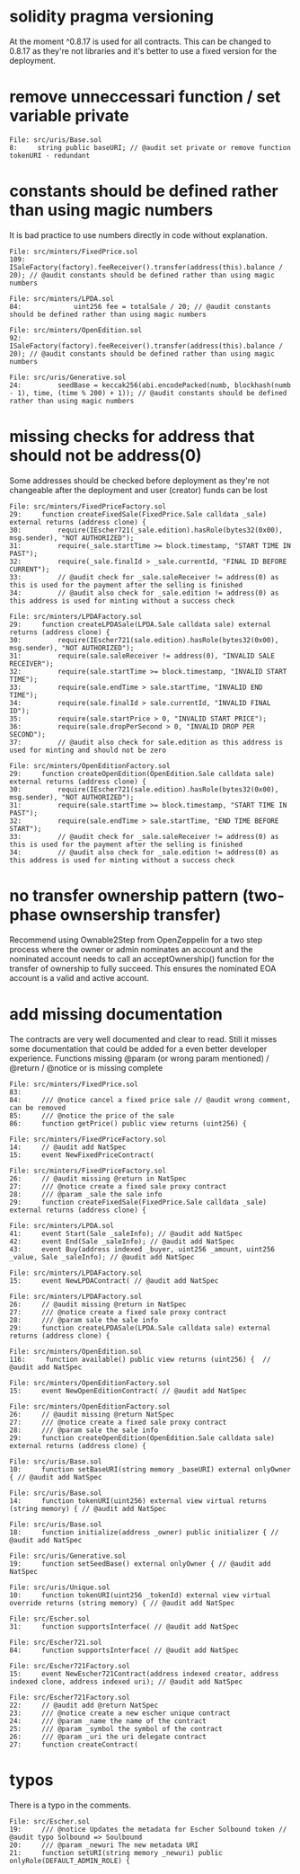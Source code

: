 # solidity pragma versioning
At the moment ^0.8.17 is used for all contracts. This can be changed to 0.8.17 as they're not libraries and it's better to use a fixed version for the deployment.

# remove unneccessari function / set variable private

```solidity
File: src/uris/Base.sol
8:     string public baseURI; // @audit set private or remove function tokenURI - redundant
```

# constants should be defined rather than using magic numbers
It is bad practice to use numbers directly in code without explanation.

```solidity
File: src/minters/FixedPrice.sol
109:         ISaleFactory(factory).feeReceiver().transfer(address(this).balance / 20); // @audit constants should be defined rather than using magic numbers

File: src/minters/LPDA.sol
84:             uint256 fee = totalSale / 20; // @audit constants should be defined rather than using magic numbers

File: src/minters/OpenEdition.sol
92:         ISaleFactory(factory).feeReceiver().transfer(address(this).balance / 20); // @audit constants should be defined rather than using magic numbers

File: src/uris/Generative.sol
24:         seedBase = keccak256(abi.encodePacked(numb, blockhash(numb - 1), time, (time % 200) + 1)); // @audit constants should be defined rather than using magic numbers
```

# missing checks for address that should not be address(0)
Some addresses should be checked before deployment as they're not changeable after the deployment and user (creator) funds can be lost
```solidity
File: src/minters/FixedPriceFactory.sol
29:     function createFixedSale(FixedPrice.Sale calldata _sale) external returns (address clone) {
30:         require(IEscher721(_sale.edition).hasRole(bytes32(0x00), msg.sender), "NOT AUTHORIZED");
31:         require(_sale.startTime >= block.timestamp, "START TIME IN PAST");
32:         require(_sale.finalId > _sale.currentId, "FINAL ID BEFORE CURRENT");
33:         // @audit check for _sale.saleReceiver != address(0) as this is used for the payment after the selling is finished
34:         // @audit also check for _sale.edition != address(0) as this address is used for minting without a success check

File: src/minters/LPDAFactory.sol
29:     function createLPDASale(LPDA.Sale calldata sale) external returns (address clone) {
30:         require(IEscher721(sale.edition).hasRole(bytes32(0x00), msg.sender), "NOT AUTHORIZED");
31:         require(sale.saleReceiver != address(0), "INVALID SALE RECEIVER");
32:         require(sale.startTime >= block.timestamp, "INVALID START TIME");
33:         require(sale.endTime > sale.startTime, "INVALID END TIME");
34:         require(sale.finalId > sale.currentId, "INVALID FINAL ID");
35:         require(sale.startPrice > 0, "INVALID START PRICE");
36:         require(sale.dropPerSecond > 0, "INVALID DROP PER SECOND");
37:         // @audit also check for sale.edition as this address is used for minting and should not be zero

File: src/minters/OpenEditionFactory.sol
29:     function createOpenEdition(OpenEdition.Sale calldata sale) external returns (address clone) {
30:         require(IEscher721(sale.edition).hasRole(bytes32(0x00), msg.sender), "NOT AUTHORIZED");
31:         require(sale.startTime >= block.timestamp, "START TIME IN PAST");
32:         require(sale.endTime > sale.startTime, "END TIME BEFORE START");
33:         // @audit check for _sale.saleReceiver != address(0) as this is used for the payment after the selling is finished
34:         // @audit also check for _sale.edition != address(0) as this address is used for minting without a success check

```

# no transfer ownership pattern (two-phase ownsership transfer)
Recommend using Ownable2Step from OpenZeppelin for a two step process where the owner or admin nominates an account and the nominated account needs to call an acceptOwnership() function for the transfer of ownership to fully succeed. This ensures the nominated EOA account is a valid and active account.

# add missing documentation
The contracts are very well documented and clear to read. Still it misses some documentation that could be added for a even better developer experience.
Functions missing @param (or wrong param mentioned) / @return / @notice or is missing complete

```solidity
File: src/minters/FixedPrice.sol
83: 
84:     /// @notice cancel a fixed price sale // @audit wrong comment, can be removed
85:     /// @notice the price of the sale
86:     function getPrice() public view returns (uint256) {

File: src/minters/FixedPriceFactory.sol
14:     // @audit add NatSpec
15:     event NewFixedPriceContract(

File: src/minters/FixedPriceFactory.sol
26:     // @audit missing @return in NatSpec
27:     /// @notice create a fixed sale proxy contract
28:     /// @param _sale the sale info
29:     function createFixedSale(FixedPrice.Sale calldata _sale) external returns (address clone) {

File: src/minters/LPDA.sol
41:     event Start(Sale _saleInfo); // @audit add NatSpec
42:     event End(Sale _saleInfo); // @audit add NatSpec
43:     event Buy(address indexed _buyer, uint256 _amount, uint256 _value, Sale _saleInfo); // @audit add NatSpec

File: src/minters/LPDAFactory.sol
15:     event NewLPDAContract( // @audit add NatSpec

File: src/minters/LPDAFactory.sol
26:     // @audit missing @return in NatSpec
27:     /// @notice create a fixed sale proxy contract
28:     /// @param sale the sale info
29:     function createLPDASale(LPDA.Sale calldata sale) external returns (address clone) {

File: src/minters/OpenEdition.sol
116:     function available() public view returns (uint256) {  // @audit add NatSpec

File: src/minters/OpenEditionFactory.sol
15:     event NewOpenEditionContract( // @audit add NatSpec

File: src/minters/OpenEditionFactory.sol
26:     // @audit missing @return NatSpec
27:     /// @notice create a fixed sale proxy contract
28:     /// @param sale the sale info
29:     function createOpenEdition(OpenEdition.Sale calldata sale) external returns (address clone) {

File: src/uris/Base.sol
10:     function setBaseURI(string memory _baseURI) external onlyOwner { // @audit add NatSpec

File: src/uris/Base.sol
14:     function tokenURI(uint256) external view virtual returns (string memory) { // @audit add NatSpec

File: src/uris/Base.sol
18:     function initialize(address _owner) public initializer { // @audit add NatSpec

File: src/uris/Generative.sol
19:     function setSeedBase() external onlyOwner { // @audit add NatSpec

File: src/uris/Unique.sol
10:     function tokenURI(uint256 _tokenId) external view virtual override returns (string memory) { // @audit add NatSpec

File: src/Escher.sol
31:     function supportsInterface( // @audit add NatSpec

File: src/Escher721.sol
84:     function supportsInterface( // @audit add NatSpec

File: src/Escher721Factory.sol
15:     event NewEscher721Contract(address indexed creator, address indexed clone, address indexed uri); // @audit add NatSpec

File: src/Escher721Factory.sol
22:     // @audit add @return NatSpec
23:     /// @notice create a new escher unique contract
24:     /// @param _name the name of the contract
25:     /// @param _symbol the symbol of the contract
26:     /// @param _uri the uri delegate contract
27:     function createContract(
```

# typos
There is a typo in the comments.

```solidity
File: src/Escher.sol
19:     /// @notice Updates the metadata for Escher Solbound token // @audit typo Solbound => Soulbound
20:     /// @param _newuri The new metadata URI
21:     function setURI(string memory _newuri) public onlyRole(DEFAULT_ADMIN_ROLE) {
```

